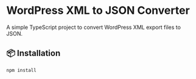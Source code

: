 # WordPress XML to JSON Converter

A simple TypeScript project to convert WordPress XML export files to JSON.

## 📦 Installation

```bash
npm install
